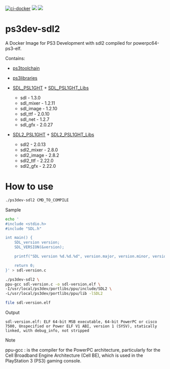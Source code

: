 [![ci-docker](https://github.com/humbertodias/ps3dev-sdl2/actions/workflows/deploy.yml/badge.svg)](https://github.com/humbertodias/ps3dev-sdl2/actions/workflows/deploy.yml)
[![](https://images.microbadger.com/badges/image/hldtux/ps3dev-sdl2.svg)](https://microbadger.com/images/hldtux/ps3dev-sdl2)
[![](https://img.shields.io/docker/pulls/hldtux/ps3dev-sdl2.svg?maxAge=604800)](https://hub.docker.com/r/hldtux/ps3dev-sdl2/)

# ps3dev-sdl2

A Docker Image for PS3 Development with sdl2 compiled for powerpc64-ps3-elf.

Contains:

* [ps3toolchain](https://github.com/ps3dev/ps3toolchain)
* [ps3libraries](https://github.com/humbertodias/ps3libraries)
* [SDL_PSL1GHT](https://github.com/zeldin/SDL_PSL1GHT) + [SDL_PSL1GHT_Libs](https://github.com/zeldin/SDL_PSL1GHT_Libs)
  * sdl - 1.3.0
  * sdl_mixer - 1.2.11
  * sdl_image - 1.2.10
  * sdl_ttf - 2.0.10
  * sdl_net - 1.2.7
  * sdl_gfx - 2.0.27

* [SDL2_PSL1GHT](https://github.com/humbertodias/SDL2_PSL1GHT)  + [SDL2_PSL1GHT_Libs](https://github.com/humbertodias/SDL2_PSL1GHT_Libs)
  * sdl2 - 2.0.13
  * sdl2_mixer - 2.8.0
  * sdl2_image - 2.8.2
  * sdl2_ttf - 2.22.0
  * sdl2_gfx - 2.22.0

# How to use

```sh
./ps3dev-sdl2 CMD_TO_COMPILE
```

Sample
```sh
echo '
#include <stdio.h>
#include "SDL.h"

int main() {
    SDL_version version;
    SDL_VERSION(&version);

    printf("SDL version %d.%d.%d", version.major, version.minor, version.patch);

    return 0;
}' > sdl-version.c

./ps3dev-sdl2 \
ppu-gcc sdl-version.c -o sdl-version.elf \
-I/usr/local/ps3dev/portlibs/ppu/include/SDL2 \
-L/usr/local/ps3dev/portlibs/ppu/lib -lSDL2

file sdl-version.elf
```
Output
```
sdl-version.elf: ELF 64-bit MSB executable, 64-bit PowerPC or cisco 7500, Unspecified or Power ELF V1 ABI, version 1 (SYSV), statically linked, with debug_info, not stripped
```

> [!NOTE]  
> ppu-gcc : is the compiler for the PowerPC architecture, particularly for the Cell Broadband Engine Architecture (Cell BE), which is used in the PlayStation 3 (PS3) gaming console.
> 
